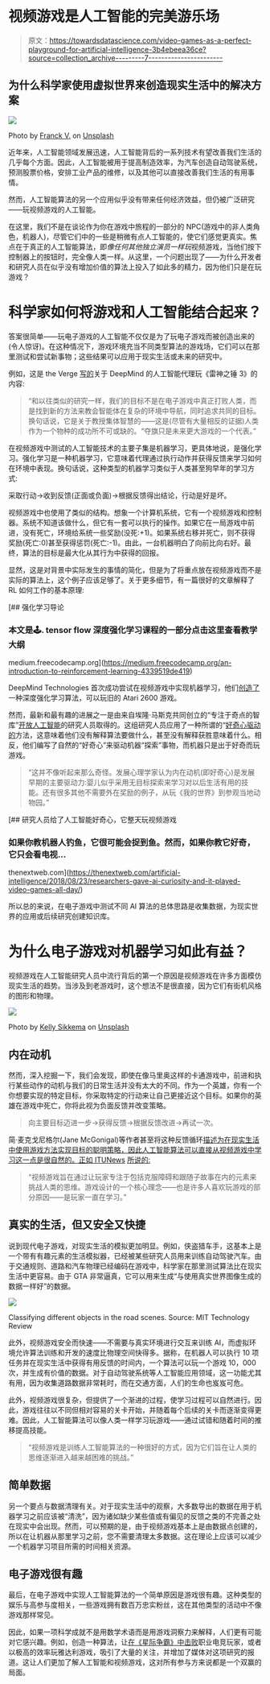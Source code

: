 # 视频游戏是人工智能的完美游乐场

> 原文：<https://towardsdatascience.com/video-games-as-a-perfect-playground-for-artificial-intelligence-3b4ebeea36ce?source=collection_archive---------7----------------------->

## 为什么科学家使用虚拟世界来创造现实生活中的解决方案

![](img/4e6b415b10e7fe1a973d7d630c4589d3.png)

Photo by [Franck V.](https://unsplash.com/@franckinjapan?utm_source=medium&utm_medium=referral) on [Unsplash](https://unsplash.com?utm_source=medium&utm_medium=referral)

近年来，人工智能领域发展迅速，人工智能背后的一系列技术有望改善我们生活的几乎每个方面。因此，人工智能被用于提高制造效率，为汽车创造自动驾驶系统，预测股票价格，安排工业产品的维修，以及其他可以直接改善我们生活的有用事情。

然而，人工智能算法的另一个应用似乎没有带来任何经济效益，但仍被广泛研究——玩视频游戏的人工智能。

在这里，我们不是在谈论作为你在游戏中旅程的一部分的 NPC(游戏中的非人类角色，机器人)，尽管它们中的一些是稍微有点人工智能的，使它们感觉更真实。焦点在于真正的人工智能算法，即*像任何其他独立演员一样玩*视频游戏，当他们按下控制器上的按钮时，完全像人类一样。从这里，一个问题出现了——为什么开发者和研究人员在似乎没有增加价值的算法上投入了如此多的精力，因为他们只是在玩游戏？

# 科学家如何将游戏和人工智能结合起来？

答案很简单——玩电子游戏的人工智能不仅仅是为了玩电子游戏而被创造出来的(令人惊讶)。在这种情况下，游戏环境充当不同类型算法的游戏场，它们可以在那里测试和尝试新事物；这些结果可以应用于现实生活或未来的研究中。

例如，这是 the Verge [写的](https://www.theverge.com/2018/7/4/17533898/deepmind-ai-agent-video-game-quake-iii-capture-the-flag)关于 DeepMind 的人工智能代理玩《雷神之锤 3》的内容:

> “和以往类似的研究一样，我们的目标不是在电子游戏中真正打败人类，而是找到新的方法来教会智能体在复杂的环境中导航，同时追求共同的目标。换句话说，它是关于教授集体智慧的——这是(尽管有大量相反的证据)人类作为一个物种的成功所不可或缺的。“夺旗只是未来更大游戏的一个代表。”

在视频游戏中测试的人工智能技术的主要子集是机器学习，更具体地说，是强化学习。强化学习是一种机器学习，它意味着代理通过执行动作并获得反馈来学习如何在环境中表现。换句话说，这种类型的机器学习类似于人类甚至狗早年的学习方式:

采取行动→收到反馈(正面或负面)→根据反馈得出结论，行动是好是坏。

视频游戏中也使用了类似的结构。想象一个计算机系统，它有一个视频游戏和控制器。系统不知道该做什么，但它有一套可以执行的操作。如果它在一局游戏中前进，没有死亡，环境给系统一些奖励(没死:+1)。如果系统右移并死亡，则不获得奖励(死亡:0)甚至获得惩罚(死亡:-1)。由此，一台机器明白了向前比向右好。最终，算法的目标是最大化从其行为中获得的回报。

显然，这是对背景中实际发生的事情的简化，但是为了将重点放在视频游戏而不是实际的算法上，这个例子应该足够了。关于更多细节，有一篇很好的文章解释了 RL 如何工作的基本原理:

[](https://medium.freecodecamp.org/an-introduction-to-reinforcement-learning-4339519de419) [## 强化学习导论

### 本文是🕹️. tensor flow 深度强化学习课程的一部分点击这里查看教学大纲

medium.freecodecamp.org](https://medium.freecodecamp.org/an-introduction-to-reinforcement-learning-4339519de419) 

DeepMind Technologies 首次成功尝试在视频游戏中实现机器学习，他们[创造了](https://www.cs.toronto.edu/~vmnih/docs/dqn.pdf)一种深度强化学习算法，可以玩旧的 Atari 2600 游戏。

然而，最新和最有趣的进展之一是由来自埃隆·马斯克共同创立的“专注于奇点的智库”[开放人工智能](https://www.openai.com/)的研究人员取得的。这组研究人员应用了一种所谓的“[好奇心驱动的](https://pathak22.github.io/large-scale-curiosity/)方法，这意味着他们没有解释算法要做什么，甚至没有解释获胜意味着什么。相反，他们编写了自然的“好奇心”来驱动机器“探索”事物，而机器只是出于好奇而玩游戏。

> “这并不像听起来那么奇怪。发展心理学家认为内在动机(即好奇心)是发展早期的主要驱动力:婴儿似乎采用无目标探索来学习对以后生活有用的技能。还有很多其他不需要外在奖励的例子，从玩《我的世界》到参观当地动物园。”

[](https://thenextweb.com/artificial-intelligence/2018/08/23/researchers-gave-ai-curiosity-and-it-played-video-games-all-day/) [## 研究人员给了人工智能好奇心，它整天玩视频游戏

### 如果你教机器人钓鱼，它很可能会捉到鱼。然而，如果你教它好奇，它只会看电视…

thenextweb.com](https://thenextweb.com/artificial-intelligence/2018/08/23/researchers-gave-ai-curiosity-and-it-played-video-games-all-day/) 

所以总的来说，在电子游戏中测试不同 AI 算法的总体思路是收集数据，为现实世界的应用或后续研究创建知识库。

# 为什么电子游戏对机器学习如此有益？

视频游戏在人工智能研究人员中流行背后的第一个原因是视频游戏在许多方面模仿现实生活的趋势。当涉及到老游戏时，这个想法不是很直接，因为它们有街机风格的图形和物理。

![](img/fe6c5f3e0fa5855cc783d84c012f4a8c.png)

Photo by [Kelly Sikkema](https://unsplash.com/@kellysikkema?utm_source=medium&utm_medium=referral) on [Unsplash](https://unsplash.com?utm_source=medium&utm_medium=referral)

## 内在动机

然而，深入挖掘一下，我们会发现，即使在像马里奥这样的卡通游戏中，前进和执行某些动作的动机与我们的日常生活并没有太大的不同。作为一个英雄，你有一个你想要实现的特定目标，你采取特定的行动来让自己更接近这个目标。如果你的英雄在游戏中死亡，你将此视为负面反馈并改变策略。

> 向主要目标迈进一步→获得反馈→根据反馈改进→再试一次。

简·麦克戈尼格尔(Jane McGonigal)等作者甚至将这种反馈循环[描述为在现实生活中使用游戏方法实现目标的聪明策略，因此人工智能算法可以直接从视频游戏中学习这一点是很自然的。正如 ITUNews](https://www.ted.com/speakers/jane_mcgonigal) [所说的:](https://news.itu.int/video-games-artificial-intelligence/)

> “视频游戏旨在通过让玩家专注于包括克服障碍和跟随子故事在内的元素来挑战人类的思维。游戏设计的一个核心理念——也是许多人喜欢玩游戏的部分原因——是玩家一直在学习。”

## 真实的生活，但又安全又快捷

说到现代电子游戏，对现实生活的模拟更加明显。例如，侠盗猎车手，这基本上是一个带有有趣元素的生活模拟器，已经被某些研究人员用来训练自动驾驶汽车。由于交通规则、道路和汽车物理已经编码在游戏中，科学家在那里测试算法比在现实生活中更容易。由于 GTA 非常逼真，它可以用来生成“与使用真实世界图像生成的数据一样好”的数据。

![](img/e177e38678f471c568a9c73045b7fbd1.png)

Classifying different objects in the road scenes. Source: MIT Technology Review

此外，视频游戏安全而快速——不需要与真实环境进行交互来训练 AI，而虚拟环境允许算法训练和开发的速度比物理空间快得多。据称，在机器人可以执行 10 项任务并在现实生活中获得有用反馈的时间内，一个算法可以玩一个游戏 10，000 次，并生成有价值的数据。对于自动驾驶系统等人工智能应用领域，这一功能尤其有用，因为收集道路数据非常耗时，而在交通方面，人们的生命也岌岌可危。

此外，视频游戏很复杂，但提供了一个渐进的过程，使学习过程可以自然进行。因此，游戏往往以不同但相对容易的关卡开始，并随着每个后续的关卡而逐渐变得更难。因此，人工智能算法可以像人类一样学习玩游戏——通过试错和随着时间的推移提高技能。

> “视频游戏是训练人工智能算法的一种很好的方式，因为它们旨在让人类的思维逐渐进入越来越困难的挑战。”

## 简单数据

另一个要点与数据清理有关。对于现实生活中的观察，大多数导出的数据在用于机器学习之前应该被“清洗”，因为诸如缺少某些值或有偏见的反馈之类的不完善之处在现实中会出现。然而，可以预期的是，由于视频游戏基本上是由数据点创建的，所以在让机器从那里学习之前，您不需要清理太多数据。这在理论上应该可以减少一个机器学习项目所需的时间相关资源。

## 电子游戏很有趣

最后，在电子游戏中实现人工智能算法的一个简单原因是游戏很有趣。这种类型的娱乐与高参与度相关，一些游戏拥有数百万忠实粉丝，这在其他类型的活动中不像游戏那样常见。

因此，如果一项科学成就不是用数学术语而是用游戏洞察力来解释，人们更有可能对它感兴趣。例如，创造一种算法，让[在《星际争霸》中击败](https://www.technologyreview.com/the-download/612832/deepminds-new-ai-just-beat-top-human-pro-gamers-at-starcraft-ii-for-the-first/)职业电竞玩家，或者以极高的效率玩雅达利游戏，吸引了大量的关注，并增加了媒体对这项研究的报道。这让人们更加了解人工智能和视频游戏，这对所有参与方来说都是一个双赢的局面。